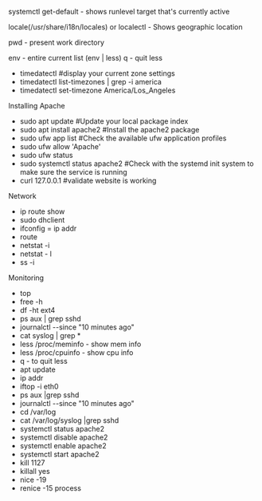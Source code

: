 systemctl get-default - shows runlevel target that's currently active

locale(/usr/share/i18n/locales) or localectl - Shows geographic location

pwd - present work directory

env - entire current list  (env | less) q - quit less

- timedatectl  #display your current zone settings 
- timedatectl list-timezones | grep -i america
- timedatectl set-timezone America/Los_Angeles

Installing Apache 
- sudo apt update #Update your local package index
- sudo apt install apache2 #Install the apache2 package
- sudo ufw app list #Check the available ufw application profiles
- sudo ufw allow 'Apache'
- sudo ufw status
- sudo systemctl status apache2  #Check with the systemd init system to make sure the service is running 
- curl 127.0.0.1 #validate website is working
                  
                 
Network
  - ip route show
  - sudo dhclient
  - ifconfig = ip addr
  - route
  - netstat -i
  - netstat - l
  - ss -i

Monitoring
  - top 
  - free -h
  - df -ht ext4
  - ps aux | grep sshd
  - journalctl --since "10 minutes ago"
  - cat syslog | grep *
  - less /proc/meminfo - show mem info
- less /proc/cpuinfo - show cpu info
- q - to quit less
- apt update
- ip addr
- iftop -i eth0
- ps aux |grep sshd
- journalctl --since "10 minutes ago"
- cd /var/log
- cat /var/log/syslog |grep sshd
- systemctl status apache2
- systemctl disable apache2
- systemctl enable apache2
- systemctl start apache2
- kill 1127
- killall yes
- nice -19
- renice -15 process
